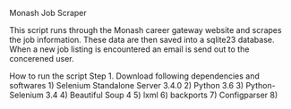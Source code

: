 Monash Job Scraper

This script runs through the Monash career gateway website and scrapes the job information. These data are then saved into a sqlite23 database. When a new job listing is encountered an email is send out to the concerened user.


How to run the script
    Step 1.
        Download following dependencies and softwares
        1) Selenium Standalone Server 3.4.0
        2) Python 3.6
        3) Python-Selenium 3.4
        4) Beautiful Soup 4
        5) lxml
        6) backports
        7) Configparser
        8) 
        
        
